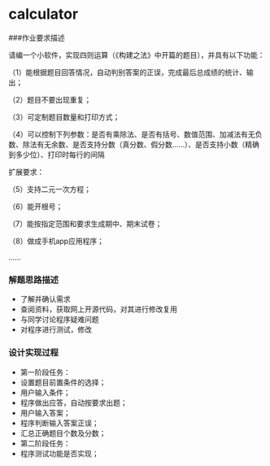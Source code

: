 # calculator

###作业要求描述

请编一个小软件，实现四则运算（《构建之法》中开篇的题目），并具有以下功能：

（1）能根据题目回答情况，自动判别答案的正误，完成最后总成绩的统计、输出；

（2）题目不要出现重复；

（3）可定制题目数量和打印方式；

（4）可以控制下列参数：是否有乘除法、是否有括号、数值范围、加减法有无负数、除法有无余数、是否支持分数（真分数、假分数......）、是否支持小数（精确到多少位）、打印时每行的间隔

扩展要求：

（5）支持二元一次方程；

（6）能开根号；

（7）能按指定范围和要求生成期中、期末试卷；

（8）做成手机app应用程序；

......

### 解题思路描述

* 了解并确认需求
* 查阅资料，获取网上开源代码，对其进行修改复用
* 与同学讨论程序疑难问题
* 对程序进行测试，修改

### 设计实现过程

* 第一阶段任务：
 * 设置题目前置条件的选择；
 * 用户输入条件；
 * 程序做出应答，自动按要求出题；
 * 用户输入答案；
 * 程序判断输入答案正误；
 * 汇总正确题目个数及分数；
* 第二阶段任务：
 * 程序测试功能是否实现；
